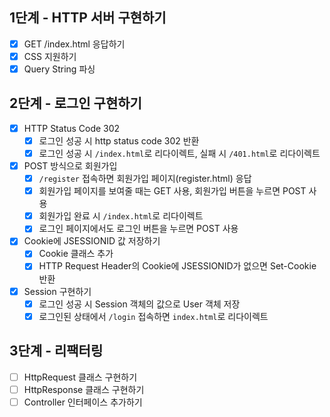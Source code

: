 ## 1단계 - HTTP 서버 구현하기

- [x] GET /index.html 응답하기
- [x] CSS 지원하기
- [x] Query String 파싱

## 2단계 - 로그인 구현하기

- [x] HTTP Status Code 302
  - [x] 로그인 성공 시 http status code 302 반환
  - [x] 로그인 성공 시 `/index.html`로 리다이렉트, 실패 시 `/401.html`로 리다이렉트
- [x] POST 방식으로 회원가입
  - [x] `/register` 접속하면 회원가입 페이지(register.html) 응답
  - [x] 회원가입 페이지를 보여줄 때는 GET 사용, 회원가입 버튼을 누르면 POST 사용
  - [x] 회원가입 완료 시 `/index.html`로 리다이렉트
  - [x] 로그인 페이지에서도 로그인 버튼을 누르면 POST 사용
- [x] Cookie에 JSESSIONID 값 저장하기
  - [x] Cookie 클래스 추가
  - [x] HTTP Request Header의 Cookie에 JSESSIONID가 없으면 Set-Cookie 반환
- [x] Session 구현하기
  - [x] 로그인 성공 시 Session 객체의 값으로 User 객체 저장 
  - [x] 로그인된 상태에서 `/login` 접속하면 `index.html`로 리다이렉트

## 3단계 - 리팩터링 

- [ ] HttpRequest 클래스 구현하기
- [ ] HttpResponse 클래스 구현하기
- [ ] Controller 인터페이스 추가하기
